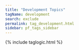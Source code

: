 ```yaml
---
title: "Development Topics"
tagName: development
search: exclude
permalink: tag_development.html
sidebar: pf_tags_sidebar
---
```

{% include taglogic.html %}